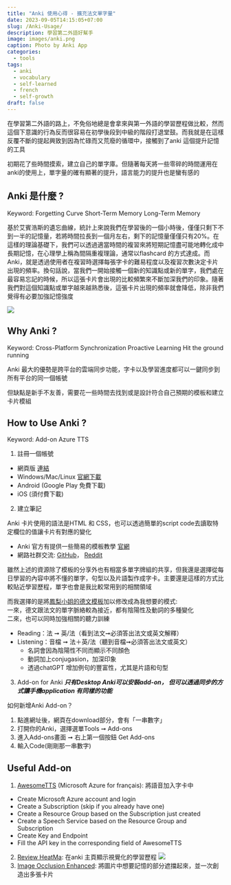 ```yaml
---
title: "Anki 使用心得 - 擴充法文單字量"
date: 2023-09-05T14:15:05+07:00
slug: /Anki-Usage/
description: 學習第二外語好幫手
image: images/anki.png
caption: Photo by Anki App
categories:
  - tools
tags:
  - anki
  - vocabulary
  - self-learned
  - french
  - self-growth
draft: false
---
```


在學習第二外語的路上，不免俗地總是會拿來與第一外語的學習歷程做比較，然而這個下意識的行為反而很容易在初學後段到中級的階段打退堂鼓。而我就是在這樣反覆不斷的提起興致到因為忙碌而又荒廢的循環中，接觸到了anki 這個提升記憶的工具

初期花了些時間摸索，建立自己的單字庫。但隨著每天將一些零碎的時間運用在anki的使用上，單字量的確有顯著的提升，語言能力的提升也是蠻有感的

## Anki 是什麼 ?

Keyword: Forgetting Curve Short-Term Memory Long-Term Memory

基於艾賓浩斯的遺忘曲線，統計上來說我們在學習後的一個小時後，僅僅只剩下不到一半的記憶量，若將時間拉長到一個月左右，剩下的記憶量僅僅只有20%。在這樣的理論基礎下，我們可以透過適當時間的複習來將短期記憶盡可能地轉化成中長期記憶，在心理學上稱為間隔重複理論，通常以flashcard 的方式達成。而Anki，就是透過使用者在複習時選擇每張字卡的難易程度以及複習次數決定卡片出現的頻率。換句話說，當我們一開始接觸一個新的知識點或新的單字，我們處在最容易忘記的時候，所以這張卡片會出現的比較頻繁來不斷加深我們的印象。隨著我們對這個知識點或單字越來越熟悉後，這張卡片出現的頻率就會降低，除非我們覺得有必要加強記憶強度

![](/images/4a24d4b397761.jpg)

## Why Anki ?

Keyword: Cross-Platform Synchronization Proactive Learning  Hit the ground running

Anki 最大的優勢是跨平台的雲端同步功能，字卡以及學習進度都可以一鍵同步到所有平台的同一個帳號

但缺點是新手不友善，需要花一些時間去找到或是設計符合自己預期的模板和建立卡片模組



## How to Use Anki ?

Keyword: Add-on Azure TTS
1. 註冊一個帳號
  - 網頁版 [連結](https://apps.ankiweb.net/)
  - Windows/Mac/Linux [官網下載](https://apps.ankiweb.net/)
  - Android (Google Play 免費下載)
  - iOS (須付費下載)

2. 建立筆記

Anki 卡片使用的語法是HTML 和 CSS，也可以透過簡單的script code去讀取特定欄位的值讓卡片有對應的變化

  - Anki 官方有提供一些簡易的模板教學 [官網](https://docs.ankiweb.net/templates/intro.html)
  - 網路社群交流: [GitHub](https://github.com/topics/anki-template)， [Reddit](https://www.reddit.com/r/Anki/search/?q=anki+template&cId=11f75043-74fa-4c4c-91c5-d4f60cd6da4f&type=link&sort=new)

雖然上述的資源除了模板的分享外也有相當多單字牌組的共享，但我還是選擇從每日學習的內容中將不懂的單字，句型以及片語製作成字卡。主要還是這樣的方式比較貼近學習歷程，單字也會是我比較常用到的相關領域

而我選擇的是將[鳳梨小姐的德文模板](https://serioustravel.co/anki-german-words-cards-deck/)加以修改成為我想要的模式:  
一來，德文跟法文的單字脈絡較為接近，都有陰陽性及動詞的多種變化  
二來，也可以同時加強相關的聽力訓練

  - Reading：法 ➞ 英/法（看到法文➞必須答出法文或英文解釋） 
  - Listening：音檔 ➞ 法＋英/法（聽到音檔➞必須答出法文或英文）  
    + 名詞會因為陰陽性不同而顯示不同顏色  
    +  動詞加上conjugasion，加深印象  
    +  透過chatGPT 增加例句的豐富性，尤其是片語和句型  


3. Add-on for Anki
***只有Desktop Anki可以安裝add-on， 但可以透過同步的方式讓手機application 有同樣的功能***

如何新增Anki Add-on？
  1. 點進網址後，網頁在download部分，會有「一串數字」
  2. 打開你的Anki，選擇選單Tools ➞ Add-ons
  3. 進入Add-ons畫面 ➞ 右上第一個按鈕 Get Add-ons
  4. 輸入Code(剛剛那一串數字)


## Useful Add-on

1.  [AwesomeTTS](https://ankiweb.net/shared/info/1436550454) (Microsoft Azure for français): 將語音加入字卡中

  - Create Microsoft Azure account and login
  - Create a Subscription (skip if you already have one)
  - Create a Resource Group based on the Subscription just created
  - Create a Speech Service based on the Resource Group and Subscription
  - Create Key and Endpoint
  - Fill the API key in the corresponding field of AwesomeTTS

2. [Review HeatMa](https://ankiweb.net/shared/info/1771074083): 在anki 主頁顯示視覺化的學習歷程
  ![](/images/anki_record_desktop.jpg)
3. [Image Occlusion Enhanced](https://ankiweb.net/shared/info/1374772155): 將圖片中想要記憶的部分遮擋起來，並一次創造出多張卡片

